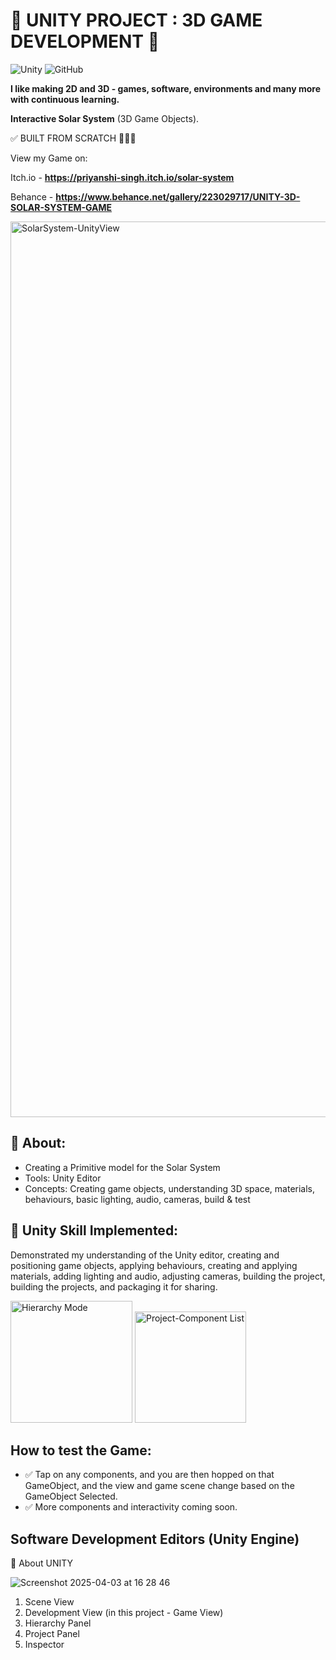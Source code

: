 # 🚀 UNITY PROJECT : 3D GAME DEVELOPMENT 🌌  

![Unity](https://img.shields.io/badge/Unity-100000?style=for-the-badge&logo=unity&logoColor=white) ![GitHub](https://img.shields.io/badge/GitHub-100000?style=for-the-badge&logo=github&logoColor=white)

**I like making 2D and 3D - games, software, environments and many more with continuous learning.**

**Interactive Solar System** (3D Game Objects).

✅ BUILT FROM SCRATCH 👩🏻‍💻

View my Game on: 

Itch.io -  **https://priyanshi-singh.itch.io/solar-system**

Behance -  **https://www.behance.net/gallery/223029717/UNITY-3D-SOLAR-SYSTEM-GAME**


 <img width="1433" alt="SolarSystem-UnityView" src="https://github.com/user-attachments/assets/7819d5a2-5e06-4dcc-99ad-5d9e611541ee" />



## 🎯 About:  
- Creating a Primitive model for the Solar System  
- Tools: Unity Editor  
- Concepts: Creating game objects, understanding 3D space, materials, behaviours, basic lighting, audio, cameras, build & test  

## 🚀 Unity Skill Implemented:
Demonstrated my understanding of the Unity editor, creating and positioning game objects, applying behaviours, creating and applying materials, adding lighting and audio, adjusting cameras, building the project, building the projects, and packaging it for sharing.

<img width="195" alt="Hierarchy Mode" src="https://github.com/user-attachments/assets/c8b0ad4f-571c-4cf2-a4fb-65203448911e" />

<img width="178" alt="Project-Component List" src="https://github.com/user-attachments/assets/61df6750-ee28-49fa-bf8f-51bb0f5284ca" />


## How to test the Game:
- ✅ Tap on any components, and you are then hopped on that GameObject, and the view and game scene change based on the GameObject Selected.
- ✅ More components and interactivity coming soon.

## Software Development Editors (Unity Engine)
🚀 About UNITY

![Screenshot 2025-04-03 at 16 28 46](https://github.com/user-attachments/assets/b7483150-abaf-49ba-a34e-5a551f1d890a)

1) Scene View
2) Development View (in this project - Game View)
3) Hierarchy Panel
4) Project Panel
5) Inspector
